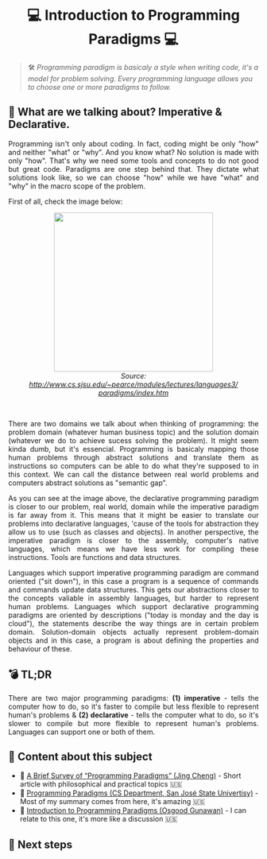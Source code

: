 # <h1 align="center"> 💻 Introduction to Programming Paradigms 💻 </h1>

> 🛠️ _Programming paradigm is basicaly a style when writing code, it's a model for problem solving. Every programming language allows you to choose one or more paradigms to follow._

## :pushpin: What are we talking about? Imperative & Declarative.

<p align="justify">
Programming isn't only about coding. In fact, coding might be only "how" and neither "what" or "why". And you know what? No solution is made with only "how". That's why we need some tools and concepts to do not good but great code. Paradigms are one step behind that. They dictate what solutions look like, so we can choose "how" while we have "what" and "why" in the macro scope of the problem.
</p>

<p align="justify">
First of all, check the image below:
</p>

<div align="center">
  <figure>
    <img src="https://user-images.githubusercontent.com/66320795/122657614-86379f80-d13b-11eb-9798-3d76704c94d4.png" height="320px">
    <br>
    <figcaption>
      <i>
      Source: 
      <a href="http://www.cs.sjsu.edu/~pearce/modules/lectures/languages3/paradigms/index.htm">http://www.cs.sjsu.edu/~pearce/modules/lectures/languages3/paradigms/index.htm<a>
      </i>
    </figcaption>
  </figure>
</div>
<br>
<p align="justify">
There are two domains we talk about when thinking of programming: the problem domain (whatever human business topic) and the solution domain (whatever we do to achieve sucess solving the problem). It might seem kinda dumb, but it's essencial. Programming is basicaly mapping those human problems through abstract solutions and translate them as instructions so computers can be able to do what they're supposed to in this context. We can call the distance between real world problems and computers abstract solutions as "semantic gap".
</p>

<p align="justify">
As you can see at the image above, the declarative programming paradigm is closer to our problem, real world, domain while the imperative paradigm is far away from it. This means that it might be easier to translate our problems into declarative languages, 'cause of the tools for abstraction they allow us to use (such as classes and objects). In another perspective, the imperative paradigm is closer to the assembly, computer's native languages, which means we have less work for compiling these instructions. Tools are functions and data structures.
</p>

<p align="justify">
Languages which support imperative programming paradigm are command oriented ("sit down"), in this case a program is a sequence of commands and commands update data structures. This gets our abstractions closer to the concepts valiable in assembly languages, but harder to represent human problems. Languages which support declarative programming paradigms are oriented by descriptions ("today is monday and the day is cloud"), the statements describe the way things are in certain problem domain. Solution-domain objects actually represent problem-domain objects and in this case, a program is about defining the properties and behaviour of these.
</p>

## :bomb: TL;DR

<p align="justify">
There are two major programming paradigms: <b>(1) imperative</b> - tells the computer how to do, so it's faster to compile but less flexible to represent human's problems & <b>(2) declarative</b> - tells the computer what to do, so it's slower to compile but more flexible to represent human's problems. Languages can support one or both of them. 
</p>

## :paperclip: Content about this subject

- :pencil: [A Brief Survey of “Programming Paradigms” (Jing Cheng)](https://medium.com/@jingchenjc2019a-brief-survey-of-programming-paradigms-207543a84e2b) - Short article with philosophical and practical topics 🇺🇸 <br>
- :pencil: [Programming Paradigms (CS Department, San José State Univertisy)](http://www.cs.sjsu.edu/~pearce/modules/lectures/languages3/paradigms/index.htm) - Most of my summary comes from here, it's amazing 🇺🇸 <br>
- :pencil: [Introduction to Programming Paradigms (Osgood Gunawan)](https://medium.com/swlh/introduction-to-programming-paradigms-aafcd6b418d6) - I can relate to this one, it's more like a discussion  🇺🇸 <br>

## :checkered_flag: Next steps

